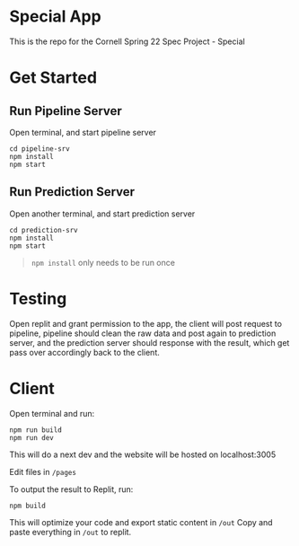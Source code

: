 # Special App

This is the repo for the Cornell Spring 22 Spec Project - Special

# Get Started

## Run Pipeline Server

Open terminal, and start pipeline server

```
cd pipeline-srv
npm install
npm start
```

## Run Prediction Server

Open another terminal, and start prediction server

```
cd prediction-srv
npm install
npm start
```

> `npm install` only needs to be run once

# Testing

Open replit and grant permission to the app, the client will post request to pipeline, pipeline should clean the raw data and post again to prediction server, and the prediction server should response with the result, which get pass over accordingly back to the client.

# Client

Open terminal and run:

```
npm run build
npm run dev
```

This will do a next dev and the website will be hosted on localhost:3005

Edit files in `/pages`

To output the result to Replit, run:

```
npm build
```

This will optimize your code and export static content in `/out`
Copy and paste everything in `/out` to replit.
